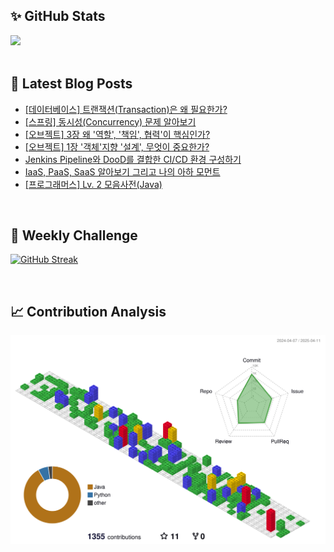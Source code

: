 ## ✨ GitHub Stats
<div>
	<img src="https://github-readme-stats.vercel.app/api?username=rowing0328&count_private=true"/>
</div>

<br/>

<!-- START_CUSTOM_SECTION -->
## 📕 Latest Blog Posts

- [[데이터베이스] 트랜잭션(Transaction)은 왜 필요한가?](https://dev-rowing.tistory.com/59)
- [[스프링] 동시성(Concurrency) 문제 알아보기](https://dev-rowing.tistory.com/58)
- [[오브젝트] 3장 왜 '역할', '책임', 협력'이 핵심인가?](https://dev-rowing.tistory.com/57)
- [[오브젝트] 1장 '객체'지향 '설계', 무엇이 중요한가?](https://dev-rowing.tistory.com/56)
- [Jenkins Pipeline와 DooD를 결합한 CI/CD 환경 구성하기](https://dev-rowing.tistory.com/55)
- [IaaS, PaaS, SaaS 알아보기 그리고 나의 아하 모먼트](https://dev-rowing.tistory.com/54)
- [[프로그래머스] Lv. 2 모음사전(Java)](https://dev-rowing.tistory.com/53)

<!-- END_CUSTOM_SECTION -->

<br/>

## 🏃 Weekly Challenge
[![GitHub Streak](https://streak-stats.demolab.com?user=rowing0328&theme=dark&mode=weekly)](https://git.io/streak-stats)

<br/>

## 📈 Contribution Analysis
![gitblock version](profile-3d-contrib/profile-gitblock.svg)
